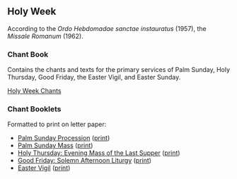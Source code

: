 ## Holy Week

According to the *Ordo Hebdomadae sanctae instauratus* (1957), the *Missale Romanum* (1962).

### Chant Book

Contains the chants and texts for the primary services of Palm Sunday, Holy Thursday, Good Friday, the Easter Vigil, and Easter Sunday.

[Holy Week Chants](https://www.dropbox.com/s/vzbfrv2vtmutgkh/holy_week_gradual.pdf)

### Chant Booklets

Formatted to print on letter paper:

* [Palm Sunday Procession](https://www.dropbox.com/s/vzbfrv2vtmutgkh/holy_week_gradual.pdf) ([print](https://www.dropbox.com/s/vzbfrv2vtmutgkh/holy_week_gradual.pdf))
* [Palm Sunday Mass](https://www.dropbox.com/s/vzbfrv2vtmutgkh/holy_week_gradual.pdf) ([print](https://www.dropbox.com/s/vzbfrv2vtmutgkh/holy_week_gradual.pdf))
* [Holy Thursday: Evening Mass of the Last Supper](https://www.dropbox.com/s/vzbfrv2vtmutgkh/holy_week_gradual.pdf) ([print](https://www.dropbox.com/s/vzbfrv2vtmutgkh/holy_week_gradual.pdf))
* [Good Friday: Solemn Afternoon Liturgy](https://www.dropbox.com/s/vzbfrv2vtmutgkh/holy_week_gradual.pdf) ([print](https://www.dropbox.com/s/vzbfrv2vtmutgkh/holy_week_gradual.pdf))
* [Easter Vigil](https://www.dropbox.com/s/vzbfrv2vtmutgkh/holy_week_gradual.pdf) ([print](https://www.dropbox.com/s/vzbfrv2vtmutgkh/holy_week_gradual.pdf))